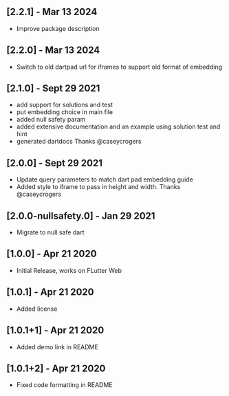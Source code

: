 ## [2.2.1] - Mar 13 2024
* Improve package description

## [2.2.0] - Mar 13 2024
* Switch to old dartpad url for iframes to support old format of embedding

## [2.1.0] - Sept 29 2021
* add support for solutions and test
* put embedding choice in main file
* added null safety param
* added extensive documentation and an example using solution test and hint
* generated dartdocs
Thanks @caseycrogers

## [2.0.0] - Sept 29 2021
* Update query parameters to match dart pad embedding guide
* Added style to iframe to pass in height and width.
Thanks @caseycrogers

## [2.0.0-nullsafety.0] - Jan 29 2021
* Migrate to null safe dart

## [1.0.0] - Apr 21 2020
* Initial Release, works on FLutter Web

## [1.0.1] - Apr 21 2020
* Added license

## [1.0.1+1] - Apr 21 2020
* Added demo link in README

## [1.0.1+2] - Apr 21 2020
* Fixed code formatting in README